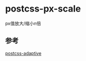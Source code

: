 # postcss-px-scale
px值放大/缩小n倍

## 参考
[postcss-adaptive](https://github.com/songsiqi/postcss-adaptive)